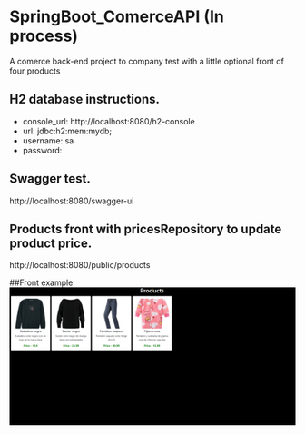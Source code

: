 # SpringBoot_ComerceAPI (In process)
A comerce back-end project to company test with a little optional front of four products

## H2 database instructions.
- console_url: http://localhost:8080/h2-console
- url: jdbc:h2:mem:mydb;
- username: sa
- password:

## Swagger test.
http://localhost:8080/swagger-ui

## Products front with pricesRepository to update product price.
http://localhost:8080/public/products

##Front example
![ScreenShot](https://raw.githubusercontent.com/fran199017/SpringBoot_comerce/master/assets/img.png)

